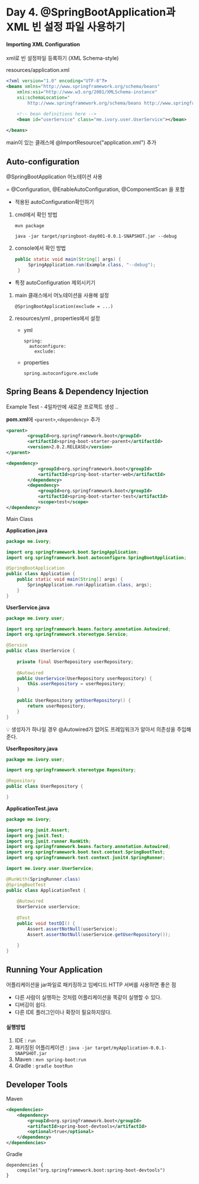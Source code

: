 # Day 4. @SpringBootApplication과 XML 빈 설정 파일 사용하기

#### Importing XML Configuration

xml로 빈 설정파일 등록하기 (XML Schema-style)

resources/application.xml

```xml
<?xml version="1.0" encoding="UTF-8"?>
<beans xmlns="http://www.springframework.org/schema/beans"
    xmlns:xsi="http://www.w3.org/2001/XMLSchema-instance"
    xsi:schemaLocation="
        http://www.springframework.org/schema/beans http://www.springframework.org/schema/beans/spring-beans.xsd">

    <!-- bean definitions here -->
	<bean id="userService" class="me.ivory.user.UserService"></bean>
    
</beans>
```

main이 있는 클래스에 @ImportResource("application.xml") 추가



## Auto-configuration

@SpringBootApplication 어노테이션 사용

= @Configuration, @EnableAutoConfiguration, @ComponentScan 을 포함



- 적용된 autoConfiguration확인하기

1. cmd에서 확인 방법

   `mvn package` 

   `java -jar target/springboot-day001-0.0.1-SNAPSHOT.jar --debug`

2. console에서 확인 방법

   ```java
   public static void main(String[] args) {
   		SpringApplication.run(Example.class, "--debug");
   	}
   ```



- 특정 autoConfiguration 제외시키기

1. main 클래스에서 어노테이션을 사용해 설정

   ```
   @SpringBootApplication(exclude = ...)
   ```

2. resources/yml , properties에서 설정

   - yml 

     ```
     spring:
       autoconfigure:
         exclude:
     ```

   - properties

     ```
     spring.autoconfigure.exclude
     ```



## Spring Beans & Dependency Injection

Example Test - 4일차만에 새로운 프로젝트 생성 ..

**pom.xml**에 `<parent>`,`<dependency>` 추가

```xml
<parent>
		<groupId>org.springframework.boot</groupId>
		<artifactId>spring-boot-starter-parent</artifactId>
		<version>2.0.2.RELEASE</version>
</parent>
```

```xml
<dependency>
			<groupId>org.springframework.boot</groupId>
			<artifactId>spring-boot-starter-web</artifactId>
		</dependency>
		<dependency>
			<groupId>org.springframework.boot</groupId>
			<artifactId>spring-boot-starter-test</artifactId>
			<scope>test</scope>
</dependency>
```



Main Class

**Application.java**

```java
package me.ivory;

import org.springframework.boot.SpringApplication;
import org.springframework.boot.autoconfigure.SpringBootApplication;

@SpringBootApplication
public class Application {
	public static void main(String[] args) {
		SpringApplication.run(Application.class, args);
	}
}
```



**UserService.java**

```java
package me.ivory.user;

import org.springframework.beans.factory.annotation.Autowired;
import org.springframework.stereotype.Service;

@Service
public class UserService {
	
	private final UserRepository userRepository;
	
	@Autowired
	public UserService(UserRepository userRepository) {
		this.userRepository = userRepository;
	}
	
	public UserRepository getUserRepository() {
		return userRepository;
	}
}
```

:bulb: 생성자가 하나일 경우 @Autowired가 없어도 프레임워크가 알아서 의존성을 주입해준다.



**UserRepository.java**

```java
package me.ivory.user;

import org.springframework.stereotype.Repository;

@Repository
public class UserRepository {

}
```



**ApplicationTest.java**

```java
package me.ivory;

import org.junit.Assert;
import org.junit.Test;
import org.junit.runner.RunWith;
import org.springframework.beans.factory.annotation.Autowired;
import org.springframework.boot.test.context.SpringBootTest;
import org.springframework.test.context.junit4.SpringRunner;

import me.ivory.user.UserService;

@RunWith(SpringRunner.class)
@SpringBootTest
public class ApplicationTest {
	
	@Autowired
	UserService userService;
	
	@Test
	public void testDI() {
		Assert.assertNotNull(userService);
		Assert.assertNotNull(userService.getUserRepository());
		
	}
}
```



## Running Your Application

어플리케이션을 jar파일로 패키징하고 임베디드 HTTP 서버를 사용하면 좋은 점

- 다른 사람이 실행하는 것처럼 어플리케이션을 똑같이 실행할 수 있다.
- 디버깅이 쉽다.
- 다른 IDE 플러그인이나 확장이 필요하지않다.



#### 실행방법

1. IDE : `run`
2. 패키징된 어플리케이션 : `java -jar target/myApplication-0.0.1-SNAPSHOT.jar`
3. Maven : `mvn spring-boot:run`
4. Gradle : `gradle bootRun`



## Developer Tools

Maven

```xml
<dependencies>
	<dependency>
		<groupId>org.springframework.boot</groupId>
		<artifactId>spring-boot-devtools</artifactId>
		<optional>true</optional>
	</dependency>
</dependencies>
```

Gradle

```
dependencies {
	compile("org.springframework.boot:spring-boot-devtools")
}
```